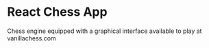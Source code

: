# React Chess App

Chess engine equipped with a graphical interface available to play at vanillachess.com
